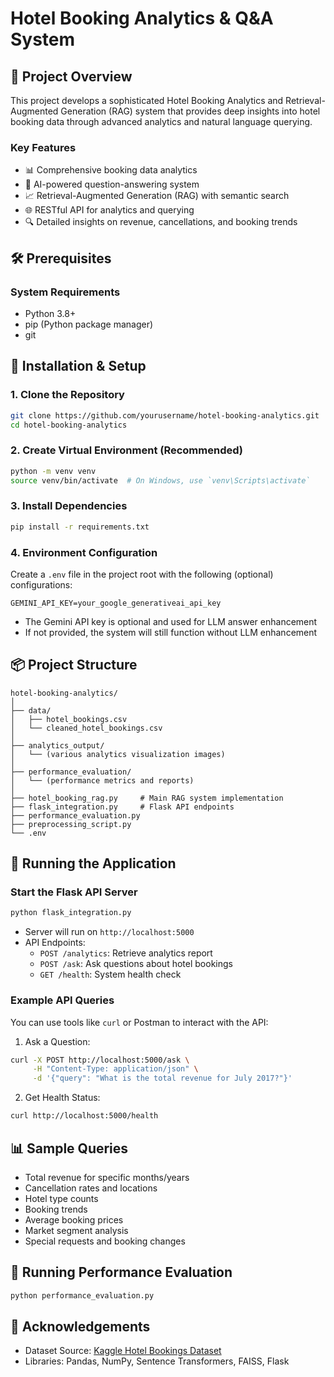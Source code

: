 # Hotel Booking Analytics & Q&A System

## 🏨 Project Overview

This project develops a sophisticated Hotel Booking Analytics and Retrieval-Augmented Generation (RAG) system that provides deep insights into hotel booking data through advanced analytics and natural language querying.

### Key Features
- 📊 Comprehensive booking data analytics
- 🤖 AI-powered question-answering system
- 📈 Retrieval-Augmented Generation (RAG) with semantic search
- 🌐 RESTful API for analytics and querying
- 🔍 Detailed insights on revenue, cancellations, and booking trends

## 🛠 Prerequisites

### System Requirements
- Python 3.8+
- pip (Python package manager)
- git

## 🚀 Installation & Setup

### 1. Clone the Repository
```bash
git clone https://github.com/yourusername/hotel-booking-analytics.git
cd hotel-booking-analytics
```

### 2. Create Virtual Environment (Recommended)
```bash
python -m venv venv
source venv/bin/activate  # On Windows, use `venv\Scripts\activate`
```

### 3. Install Dependencies
```bash
pip install -r requirements.txt
```

### 4. Environment Configuration
Create a `.env` file in the project root with the following (optional) configurations:
```
GEMINI_API_KEY=your_google_generativeai_api_key
```
- The Gemini API key is optional and used for LLM answer enhancement
- If not provided, the system will still function without LLM enhancement

## 📦 Project Structure
```
hotel-booking-analytics/
│
├── data/
│   ├── hotel_bookings.csv
│   └── cleaned_hotel_bookings.csv
│
├── analytics_output/
│   └── (various analytics visualization images)
│
├── performance_evaluation/
│   └── (performance metrics and reports)
│
├── hotel_booking_rag.py     # Main RAG system implementation
├── flask_integration.py     # Flask API endpoints
├── performance_evaluation.py
├── preprocessing_script.py
└── .env
```

## 🔧 Running the Application

### Start the Flask API Server
```bash
python flask_integration.py
```
- Server will run on `http://localhost:5000`
- API Endpoints:
  - `POST /analytics`: Retrieve analytics report
  - `POST /ask`: Ask questions about hotel bookings
  - `GET /health`: System health check

### Example API Queries
You can use tools like `curl` or Postman to interact with the API:

1. Ask a Question:
```bash
curl -X POST http://localhost:5000/ask \
     -H "Content-Type: application/json" \
     -d '{"query": "What is the total revenue for July 2017?"}'
```

2. Get Health Status:
```bash
curl http://localhost:5000/health
```

## 📊 Sample Queries
- Total revenue for specific months/years
- Cancellation rates and locations
- Hotel type counts
- Booking trends
- Average booking prices
- Market segment analysis
- Special requests and booking changes

## 🧪 Running Performance Evaluation
```bash
python performance_evaluation.py
```

## 🙏 Acknowledgements
- Dataset Source: [Kaggle Hotel Bookings Dataset](https://www.kaggle.com/datasets/jessemostipak/hotel-booking-demand)
- Libraries: Pandas, NumPy, Sentence Transformers, FAISS, Flask